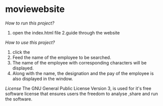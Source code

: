# moviewebsite

*How to run this project?*

1. open the index.html file 
2.guide through the website 

*How to use this project?*

1. click the 
2. Feed the name of the employee to be searched.
3. The name of the employee with corresponding characters will be displayed.
4. Along with the name, the designation and the pay of the employee is also displayed in the window.

*License*
The GNU General Public License Version 3, is used for it's free software license that ensures users the freedom to analyse ,share and run the software.
